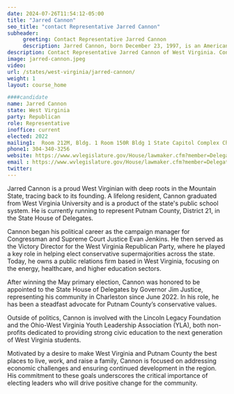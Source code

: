 ```yaml
---
date: 2024-07-26T11:54:12-05:00
title: "Jarred Cannon"
seo_title: "contact Representative Jarred Cannon"
subheader:
     greeting: Contact Representative Jarred Cannon
     description: Jarred Cannon, born December 23, 1997, is an American politician affiliated with the Republican Party. He serves in the West Virginia House of Delegates, representing District 21, and assumed office on December 1, 2022.
description: Contact Representative Jarred Cannon of West Virginia. Contact information for Jarred Cannon includes email address, phone number, and mailing address.
image: jarred-cannon.jpeg
video:
url: /states/west-virginia/jarred-cannon/
weight: 1
layout: course_home

####candidate
name: Jarred Cannon
state: West Virginia
party: Republican
role: Representative
inoffice: current
elected: 2022
mailing1:  Room 212M, Bldg. 1 Room 150R Bldg 1 State Capitol Complex Charleston, WV 25305
phone1: 304-340-3256
website: https://www.wvlegislature.gov/House/lawmaker.cfm?member=Delegate%20Cannon/
email : https://www.wvlegislature.gov/House/lawmaker.cfm?member=Delegate%20Cannon/
twitter:
---
```

Jarred Cannon is a proud West Virginian with deep roots in the Mountain State, tracing back to its founding. A lifelong resident, Cannon graduated from West Virginia University and is a product of the state's public school system. He is currently running to represent Putnam County, District 21, in the State House of Delegates.

Cannon began his political career as the campaign manager for Congressman and Supreme Court Justice Evan Jenkins. He then served as the Victory Director for the West Virginia Republican Party, where he played a key role in helping elect conservative supermajorities across the state. Today, he owns a public relations firm based in West Virginia, focusing on the energy, healthcare, and higher education sectors.

After winning the May primary election, Cannon was honored to be appointed to the State House of Delegates by Governor Jim Justice, representing his community in Charleston since June 2022. In his role, he has been a steadfast advocate for Putnam County’s conservative values.

Outside of politics, Cannon is involved with the Lincoln Legacy Foundation and the Ohio-West Virginia Youth Leadership Association (YLA), both non-profits dedicated to providing strong civic education to the next generation of West Virginia students.

Motivated by a desire to make West Virginia and Putnam County the best places to live, work, and raise a family, Cannon is focused on addressing economic challenges and ensuring continued development in the region. His commitment to these goals underscores the critical importance of electing leaders who will drive positive change for the community.
